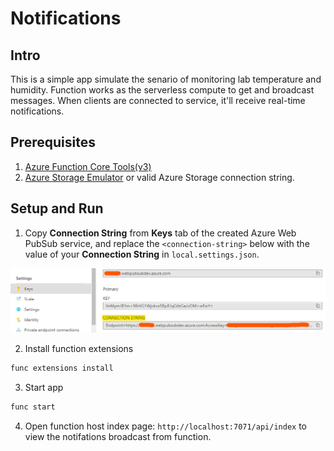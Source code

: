 # Notifications

## Intro

This is a simple app simulate the senario of monitoring lab temperature and humidity. Function works as the serverless compute to get and broadcast messages. When clients are connected to service, it'll receive real-time notifications.

## Prerequisites
1. [Azure Function Core Tools(v3)](https://www.npmjs.com/package/azure-functions-core-tools)
2. [Azure Storage Emulator](https://go.microsoft.com/fwlink/?linkid=717179&clcid=0x409) or valid Azure Storage connection string.

## Setup and Run

1. Copy **Connection String** from **Keys** tab of the created Azure Web PubSub service, and replace the `<connection-string>` below with the value of your **Connection String** in `local.settings.json`.

![Connection String](./../../../../docs/images/portal_conn.png)

2. Install function extensions

```bash
func extensions install
```

3. Start app

```bash
func start
```

4. Open function host index page: `http://localhost:7071/api/index` to view the notifations broadcast from function.